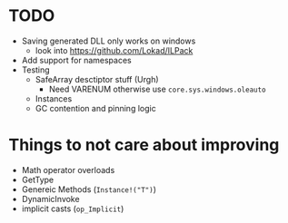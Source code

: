 # TODO

* Saving generated DLL only works on windows 
    - look into https://github.com/Lokad/ILPack
* Add support for namespaces
* Testing
    - SafeArray desctiptor stuff (Urgh)
        - Need VARENUM otherwise use `core.sys.windows.oleauto`
    - Instances
    - GC contention and pinning logic

# Things to not care about improving

* Math operator overloads
* GetType
* Genereic Methods (`Instance!("T")`)
* DynamicInvoke
* implicit casts (`op_Implicit`)
